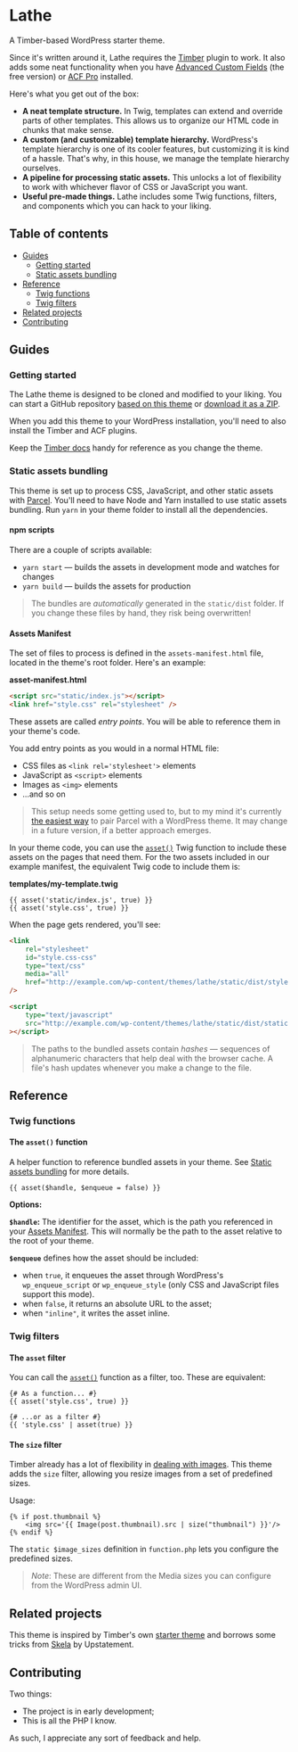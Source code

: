 # Lathe

A Timber-based WordPress starter theme.

Since it's written around it, Lathe requires the [Timber](https://wordpress.org/plugins/timber-library/) plugin to work. It also adds some neat functionality when you have [Advanced Custom Fields](https://wordpress.org/plugins/advanced-custom-fields/) (the free version) or [ACF Pro](https://www.advancedcustomfields.com/pro/) installed.

Here's what you get out of the box:

-   **A neat template structure.** In Twig, templates can extend and override parts of other templates. This allows us to organize our HTML code in chunks that make sense.
-   **A custom (and customizable) template hierarchy.** WordPress's template hierarchy is one of its cooler features, but customizing it is kind of a hassle. That's why, in this house, we manage the template hierarchy ourselves.
-   **A pipeline for processing static assets.** This unlocks a lot of flexibility to work with whichever flavor of CSS or JavaScript you want.
-   **Useful pre-made things.** Lathe includes some Twig functions, filters, and components which you can hack to your liking.

## Table of contents

-   [Guides](#guides)
    -   [Getting started](#getting-started)
    -   [Static assets bundling](#static-assets-bundling)
-   [Reference](#reference)
    -   [Twig functions](#twig-functions)
    -   [Twig filters](#twig-filters)
-   [Related projects](#related-projects)
-   [Contributing](#contributing)

## Guides

### Getting started

The Lathe theme is designed to be cloned and modified to your liking. You can start a GitHub repository [based on this theme](https://github.com/forklor/lathe/generate) or [download it as a ZIP](https://github.com/forklor/lathe/archive/master.zip).

When you add this theme to your WordPress installation, you'll need to also install the Timber and ACF plugins.

Keep the [Timber docs](https://timber.github.io/docs/) handy for reference as you change the theme.

### Static assets bundling

This theme is set up to process CSS, JavaScript, and other static assets with [Parcel](https://parceljs.org/). You'll need to have Node and Yarn installed to use static assets bundling. Run `yarn` in your theme folder to install all the dependencies.

#### npm scripts

There are a couple of scripts available:

-   `yarn start` — builds the assets in development mode and watches for changes
-   `yarn build` — builds the assets for production

> The bundles are _automatically_ generated in the `static/dist` folder. If you change these files by hand, they risk being overwritten!

#### Assets Manifest

The set of files to process is defined in the `assets-manifest.html` file, located in the theme's root folder. Here's an example:

**asset-manifest.html**

```html
<script src="static/index.js"></script>
<link href="style.css" rel="stylesheet" />
```

These assets are called _entry points_. You will be able to reference them in your theme's code.

You add entry points as you would in a normal HTML file:

-   CSS files as `<link rel='stylesheet'>` elements
-   JavaScript as `<script>` elements
-   Images as `<img>` elements
-   ...and so on

> This setup needs some getting used to, but to my mind it's currently [the easiest way](https://github.com/parcel-bundler/parcel/issues/2611) to pair Parcel with a WordPress theme. It may change in a future version, if a better approach emerges.

In your theme code, you can use the [`asset()`](#the-style-function) Twig function to include these assets on the pages that need them. For the two assets included in our example manifest, the equivalent Twig code to include them is:

**templates/my-template.twig**

```twig
{{ asset('static/index.js', true) }}
{{ asset('style.css', true) }}
```

When the page gets rendered, you'll see:

```html
<link
	rel="stylesheet"
	id="style.css-css"
	type="text/css"
	media="all"
	href="http://example.com/wp-content/themes/lathe/static/dist/style.281d1dd0.css?ver=5.2.2"
/>

<script
	type="text/javascript"
	src="http://example.com/wp-content/themes/lathe/static/dist/static.117076fb.js?ver=5.2.2"
></script>
```

> The paths to the bundled assets contain _hashes_ — sequences of alphanumeric characters that help deal with the browser cache. A file's hash updates whenever you make a change to the file.

## Reference

### Twig functions

#### The `asset()` function

A helper function to reference bundled assets in your theme. See [Static assets bundling](#static-assets-bundling) for more details.

```twig
{{ asset($handle, $enqueue = false) }}
```

**Options:**

**`$handle`:** The identifier for the asset, which is the path you referenced in your [Assets Manifest](#assets-manifest). This will normally be the path to the asset relative to the root of your theme.

**`$enqueue`** defines how the asset should be included:

-   when `true`, it enqueues the asset through WordPress's `wp_enqueue_script` or `wp_enqueue_style` (only CSS and JavaScript files support this mode).
-   when `false`, it returns an absolute URL to the asset;
-   when `"inline"`, it writes the asset inline.

### Twig filters

#### The `asset` filter

You can call the [`asset()`](#the-asset-function) function as a filter, too. These are equivalent:

```twig
{# As a function... #}
{{ asset('style.css', true) }}

{# ...or as a filter #}
{{ 'style.css' | asset(true) }}
```

#### The `size` filter

Timber already has a lot of flexibility in [dealing with images](https://timber.github.io/docs/guides/cookbook-images/). This theme adds the `size` filter, allowing you resize images from a set of predefined sizes.

Usage:

```twig
{% if post.thumbnail %}
	<img src='{{ Image(post.thumbnail).src | size("thumbnail") }}'/>
{% endif %}
```

The `static $image_sizes` definition in `function.php` lets you configure the predefined sizes.

> _Note_: These are different from the Media sizes you can configure from the WordPress admin UI.

## Related projects

This theme is inspired by Timber's own [starter theme](https://github.com/timber/starter-theme) and borrows some tricks from [Skela](https://github.com/Upstatement/skela-wp-theme) by Upstatement.

## Contributing

Two things:

-   The project is in early development;
-   This is all the PHP I know.

As such, I appreciate any sort of feedback and help.
